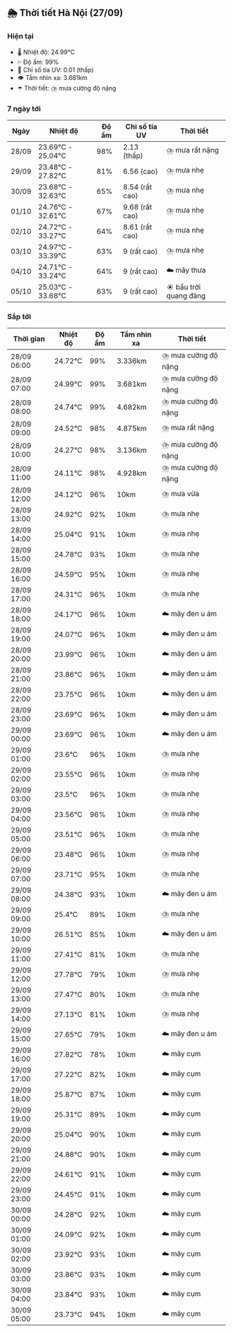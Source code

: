 ## 🌦️ Thời tiết Hà Nội (27/09)

### Hiện tại

- 🌡️ Nhiệt độ: 24.99℃
- 💦 Độ ẩm: 99%
- 🌟 Chỉ số tia UV: 0.01 (thấp)
- 👁️ Tầm nhìn xa: 3.681km
- ☂️ Thời tiết: ⛈️ mưa cường độ nặng

### 7 ngày tới

| Ngày | Nhiệt độ | Độ ẩm | Chỉ số tia UV | Thời tiết |
| --- | --- | --- | --- | --- |
| 28/09 | 23.69℃ - 25.04℃ | 98% | 2.13 (thấp) | ⛈️ mưa rất nặng |
| 29/09 | 23.48℃ - 27.82℃ | 81% | 6.56 (cao) | ⛈️ mưa nhẹ |
| 30/09 | 23.68℃ - 32.63℃ | 65% | 8.54 (rất cao) | ⛈️ mưa nhẹ |
| 01/10 | 24.76℃ - 32.61℃ | 67% | 9.68 (rất cao) | ⛈️ mưa nhẹ |
| 02/10 | 24.72℃ - 33.27℃ | 64% | 8.61 (rất cao) | ⛈️ mưa nhẹ |
| 03/10 | 24.97℃ - 33.39℃ | 63% | 9 (rất cao) | ⛈️ mưa nhẹ |
| 04/10 | 24.71℃ - 33.24℃ | 64% | 9 (rất cao) | ☁️ mây thưa |
| 05/10 | 25.03℃ - 33.68℃ | 63% | 9 (rất cao) | ☀️ bầu trời quang đãng |

### Sắp tới

| Thời gian | Nhiệt độ | Độ ẩm | Tầm nhìn xa | Thời tiết |
| --- | --- | --- | --- | --- |
| 28/09 06:00 | 24.72℃ | 99% | 3.336km | ⛈️ mưa cường độ nặng |
| 28/09 07:00 | 24.99℃ | 99% | 3.681km | ⛈️ mưa cường độ nặng |
| 28/09 08:00 | 24.74℃ | 99% | 4.682km | ⛈️ mưa cường độ nặng |
| 28/09 09:00 | 24.52℃ | 98% | 4.875km | ⛈️ mưa rất nặng |
| 28/09 10:00 | 24.27℃ | 98% | 3.136km | ⛈️ mưa cường độ nặng |
| 28/09 11:00 | 24.11℃ | 98% | 4.928km | ⛈️ mưa cường độ nặng |
| 28/09 12:00 | 24.12℃ | 96% | 10km | ⛈️ mưa vừa |
| 28/09 13:00 | 24.92℃ | 92% | 10km | ⛈️ mưa nhẹ |
| 28/09 14:00 | 25.04℃ | 91% | 10km | ⛈️ mưa nhẹ |
| 28/09 15:00 | 24.78℃ | 93% | 10km | ⛈️ mưa nhẹ |
| 28/09 16:00 | 24.59℃ | 95% | 10km | ⛈️ mưa nhẹ |
| 28/09 17:00 | 24.31℃ | 96% | 10km | ⛈️ mưa nhẹ |
| 28/09 18:00 | 24.17℃ | 96% | 10km | ☁️ mây đen u ám |
| 28/09 19:00 | 24.07℃ | 96% | 10km | ☁️ mây đen u ám |
| 28/09 20:00 | 23.99℃ | 96% | 10km | ☁️ mây đen u ám |
| 28/09 21:00 | 23.86℃ | 96% | 10km | ☁️ mây đen u ám |
| 28/09 22:00 | 23.75℃ | 96% | 10km | ☁️ mây đen u ám |
| 28/09 23:00 | 23.69℃ | 96% | 10km | ☁️ mây đen u ám |
| 29/09 00:00 | 23.69℃ | 96% | 10km | ☁️ mây đen u ám |
| 29/09 01:00 | 23.6℃ | 96% | 10km | ⛈️ mưa nhẹ |
| 29/09 02:00 | 23.55℃ | 96% | 10km | ⛈️ mưa nhẹ |
| 29/09 03:00 | 23.5℃ | 96% | 10km | ⛈️ mưa nhẹ |
| 29/09 04:00 | 23.56℃ | 96% | 10km | ⛈️ mưa nhẹ |
| 29/09 05:00 | 23.51℃ | 96% | 10km | ⛈️ mưa nhẹ |
| 29/09 06:00 | 23.48℃ | 96% | 10km | ⛈️ mưa nhẹ |
| 29/09 07:00 | 23.71℃ | 95% | 10km | ⛈️ mưa nhẹ |
| 29/09 08:00 | 24.38℃ | 93% | 10km | ☁️ mây đen u ám |
| 29/09 09:00 | 25.4℃ | 89% | 10km | ⛈️ mưa nhẹ |
| 29/09 10:00 | 26.51℃ | 85% | 10km | ☁️ mây đen u ám |
| 29/09 11:00 | 27.41℃ | 81% | 10km | ⛈️ mưa nhẹ |
| 29/09 12:00 | 27.78℃ | 79% | 10km | ⛈️ mưa nhẹ |
| 29/09 13:00 | 27.47℃ | 80% | 10km | ⛈️ mưa nhẹ |
| 29/09 14:00 | 27.13℃ | 81% | 10km | ⛈️ mưa nhẹ |
| 29/09 15:00 | 27.65℃ | 79% | 10km | ☁️ mây đen u ám |
| 29/09 16:00 | 27.82℃ | 78% | 10km | ☁️ mây cụm |
| 29/09 17:00 | 27.22℃ | 82% | 10km | ☁️ mây cụm |
| 29/09 18:00 | 25.87℃ | 87% | 10km | ☁️ mây cụm |
| 29/09 19:00 | 25.31℃ | 89% | 10km | ☁️ mây cụm |
| 29/09 20:00 | 25.04℃ | 90% | 10km | ☁️ mây cụm |
| 29/09 21:00 | 24.88℃ | 90% | 10km | ☁️ mây cụm |
| 29/09 22:00 | 24.61℃ | 91% | 10km | ☁️ mây cụm |
| 29/09 23:00 | 24.45℃ | 91% | 10km | ☁️ mây cụm |
| 30/09 00:00 | 24.28℃ | 92% | 10km | ☁️ mây cụm |
| 30/09 01:00 | 24.09℃ | 92% | 10km | ☁️ mây cụm |
| 30/09 02:00 | 23.92℃ | 93% | 10km | ☁️ mây cụm |
| 30/09 03:00 | 23.86℃ | 93% | 10km | ☁️ mây cụm |
| 30/09 04:00 | 23.84℃ | 93% | 10km | ☁️ mây cụm |
| 30/09 05:00 | 23.73℃ | 94% | 10km | ☁️ mây cụm |
